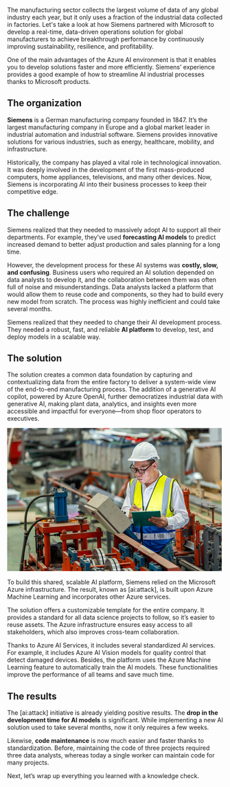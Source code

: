 The manufacturing sector collects the largest volume of data of any global industry each year, but it only uses a fraction of the industrial data collected in factories. Let's take a look at how Siemens partnered with Microsoft to develop a real-time, data-driven operations solution for global manufacturers to achieve breakthrough performance by continuously improving sustainability, resilience, and profitability.

One of the main advantages of the Azure AI environment is that it enables you to develop solutions faster and more efficiently. Siemens’ experience provides a good example of how to streamline AI industrial processes thanks to Microsoft products.

## The organization

**Siemens** is a German manufacturing company founded in 1847. It’s the largest manufacturing company in Europe and a global market leader in industrial automation and industrial software. Siemens provides innovative solutions for various industries, such as energy, healthcare, mobility, and infrastructure.

Historically, the company has played a vital role in technological innovation. It was deeply involved in the development of the first mass-produced computers, home appliances, televisions, and many other devices. Now, Siemens is incorporating AI into their business processes to keep their competitive edge.

## The challenge

Siemens realized that they needed to massively adopt AI to support all their departments. For example, they’ve used **forecasting AI models** to predict increased demand to better adjust production and sales planning for a long time.

However, the development process for these AI systems was **costly, slow, and confusing**. Business users who required an AI solution depended on data analysts to develop it, and the collaboration between them was often full of noise and misunderstandings. Data analysts lacked a platform that would allow them to reuse code and components, so they had to build every new model from scratch. The process was highly inefficient and could take several months.

Siemens realized that they needed to change their AI development process. They needed a robust, fast, and reliable **AI platform** to develop, test, and deploy models in a scalable way.

## The solution

The solution creates a common data foundation by capturing and contextualizing data from the entire factory to deliver a system-wide view of the end-to-end manufacturing process. The addition of a generative AI copilot, powered by Azure OpenAI, further democratizes industrial data with generative AI, making plant data, analytics, and insights even more accessible and impactful for everyone—from shop floor operators to executives.​

![Photograph showing worker in a manufacturing plant looking at data.](../media/manufacturing-data.jpg)

To build this shared, scalable AI platform, Siemens relied on the Microsoft Azure infrastructure. The result, known as [ai:attack], is built upon Azure Machine Learning and incorporates other Azure services.

The solution offers a customizable template for the entire company. It provides a standard for all data science projects to follow, so it’s easier to reuse assets. The Azure infrastructure ensures easy access to all stakeholders, which also improves cross-team collaboration.

Thanks to Azure AI Services, it includes several standardized AI services. For example, it includes Azure AI Vision models for quality control that detect damaged devices. Besides, the platform uses the Azure Machine Learning feature to automatically train the AI models. These functionalities improve the performance of all teams and save much time.

## The results

The [ai:attack] initiative is already yielding positive results. The **drop in the development time for AI models** is significant. While implementing a new AI solution used to take several months, now it only requires a few weeks.

Likewise, **code maintenance** is now much easier and faster thanks to standardization. Before, maintaining the code of three projects required three data analysts, whereas today a single worker can maintain code for many projects.

Next, let’s wrap up everything you learned with a knowledge check.
